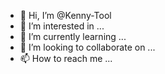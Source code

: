 - 👋 Hi, I’m @Kenny-Tool
- 👀 I’m interested in ...
- 🌱 I’m currently learning ...
- 💞️ I’m looking to collaborate on ...
- 📫 How to reach me ...

<!---
Kenny-Tool/Kenny-Tool is a ✨ special ✨ repository because its `README.md` (this file) appears on your GitHub profile.
You can click the Preview link to take a look at your changes.
--->
